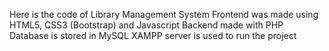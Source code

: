 Here is the code of Library Management System
Frontend was made using HTML5, CSS3 (Bootstrap) and Javascript
Backend made with PHP
Database is stored in MySQL
XAMPP server is used to run the project
